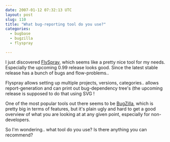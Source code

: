```yaml
---
date: 2007-01-12 07:32:13 UTC
layout: post
slug: 110
title: "What bug-reporting tool do you use?"
categories:
  - bugbase
  - bugzilla
  - flyspray

---
```

<p>I just discovered <a href="http://www.flyspray.org/">FlySpray</a>, which seems like a pretty nice tool for my needs. Especially the upcoming 0.99 release looks good. Since the latest stable release has a bunch of bugs and flow-problems..</p>

<p>Flyspray allows setting up multiple projects, versions, categories.. allows report-generation and can print out bug-dependency  tree's (the upcoming release is supposed to do that using SVG !</p>

<p>One of the most popular tools out there seems to be <a href="http://www.bugzilla.org/">BugZilla</a>, which is pretty big in terms of features, but it's plain ugly and hard to get a good overview of what you are looking at at any given point, especially for non-developers.</p>

<p>So I'm wondering.. what tool do you use? Is there anything you can recommend?</p>